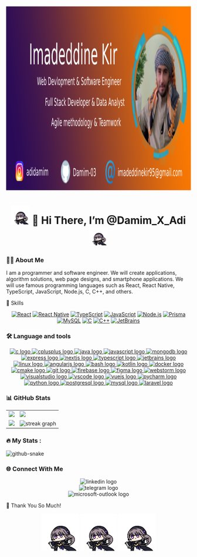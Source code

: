 <br clear="both">

<div align="center">
  <img height="500" src="https://raw.githubusercontent.com/Damim-03/Damim-03/main/New Project.png"  />
</div>


<h1 align="center"> 
  <img src="https://raw.githubusercontent.com/Damim-03/Damim-03/main/star-rail-kuru.gif" width="10%"> 
  👋 Hi There, I’m @Damim_X_Adi <img src="https://raw.githubusercontent.com/Damim-03/Damim-03/main/star-rail-kuru.gif" width="10%">
</h1>

<h3 align="left">👩‍💻  About Me</h3>

<p align="left">I am a programmer and software engineer. We will create applications, algorithm solutions, web page designs, and smartphone applications. We will use famous programming languages such as React, React Native, TypeScript, JavaScript, Node.js, C, C++, and others.</p>



🚀 Skills
<p align="center"> 
    <!-- Frontend --> 
         <a href="https://react.dev/" target="_blank"> <img src="https://img.shields.io/badge/React-61DAFB?style=for-the-badge&logo=react&logoColor=black" alt="React"/></a> 
         <a href="https://reactnative.dev/" target="_blank"> <img src="https://img.shields.io/badge/React_Native-61DAFB?style=for-the-badge&logo=react&logoColor=black" alt="React Native"/></a> 
         <a href="https://www.typescriptlang.org/" target="_blank"> <img src="https://img.shields.io/badge/TypeScript-3178C6?style=for-the-badge&logo=typescript&logoColor=white" alt="TypeScript"/></a> 
         <a href="https://developer.mozilla.org/en-US/docs/Web/JavaScript" target="_blank"> <img src="https://img.shields.io/badge/JavaScript-F7DF1E?style=for-the-badge&logo=javascript&logoColor=black" 
                alt="JavaScript"/></a> 
    <!-- Backend & DB --> 
         <a href="https://nodejs.org/" target="_blank"> <img src="https://img.shields.io/badge/Node.js-339933?style=for-the-badge&logo=node.js&logoColor=white" alt="Node.js"/></a> 
         <a href="https://www.prisma.io/" target="_blank"> <img src="https://img.shields.io/badge/Prisma-2D3748?style=for-the-badge&logo=prisma&logoColor=white" alt="Prisma"/></a> 
         <a href="https://www.mysql.com/" target="_blank"> <img src="https://img.shields.io/badge/MySQL-4479A1?style=for-the-badge&logo=mysql&logoColor=white" alt="MySQL"/></a> 
    <!-- Languages --> 
         <a href="https://en.wikipedia.org/wiki/C_(programming_language)" target="_blank"> <img src="https://img.shields.io/badge/C-00599C?style=for-the-badge&logo=c&logoColor=white" alt="C"/></a> 
         <a href="https://isocpp.org/" target="_blank"> <img src="https://img.shields.io/badge/C++-00599C?style=for-the-badge&logo=c%2B%2B&logoColor=white" alt="C++"/></a> 
    <!-- Tools --> 
         <a href="https://www.jetbrains.com/" target="_blank"> <img src="https://img.shields.io/badge/JetBrains_IDE-000000?style=for-the-badge&logo=jetbrains&logoColor=white" alt="JetBrains"/></a> 
</p>



<h3 align="left">🛠 Language and tools</h3>


<div align="center">

  <a href="https://en.wikipedia.org/wiki/C_(programming_language)" target="_blank">
    <img src="https://cdn.jsdelivr.net/gh/devicons/devicon/icons/c/c-original.svg" height="40" alt="c logo" />
  </a>

  <a href="https://isocpp.org/" target="_blank">
    <img src="https://cdn.jsdelivr.net/gh/devicons/devicon/icons/cplusplus/cplusplus-original.svg" height="40" alt="cplusplus logo" />
  </a>

  <a href="https://www.java.com/" target="_blank">
    <img src="https://cdn.jsdelivr.net/gh/devicons/devicon/icons/java/java-original.svg" height="40" alt="java logo" />
  </a>

  <a href="https://developer.mozilla.org/en-US/docs/Web/JavaScript" target="_blank">
    <img src="https://cdn.jsdelivr.net/gh/devicons/devicon/icons/javascript/javascript-original.svg" height="40" alt="javascript logo" />
  </a>

  <a href="https://www.mongodb.com/" target="_blank">
    <img src="https://cdn.jsdelivr.net/gh/devicons/devicon/icons/mongodb/mongodb-original.svg" height="40" alt="mongodb logo" />
  </a>

  <a href="https://expressjs.com/" target="_blank">
    <img src="https://cdn.jsdelivr.net/gh/devicons/devicon/icons/express/express-original.svg" height="40" alt="express logo" />
  </a>

  <a href="https://nextjs.org/" target="_blank">
    <img src="https://cdn.jsdelivr.net/gh/devicons/devicon/icons/nextjs/nextjs-original.svg" height="40" alt="nextjs logo" />
  </a>

  <a href="https://www.typescriptlang.org/" target="_blank">
    <img src="https://cdn.jsdelivr.net/gh/devicons/devicon/icons/typescript/typescript-original.svg" height="40" alt="typescript logo" />
  </a>

  <a href="https://www.jetbrains.com/" target="_blank">
    <img src="https://cdn.jsdelivr.net/gh/devicons/devicon/icons/jetbrains/jetbrains-original.svg" height="40" alt="jetbrains logo" />
  </a>

  <a href="https://www.linux.org/" target="_blank">
    <img src="https://cdn.jsdelivr.net/gh/devicons/devicon/icons/linux/linux-original.svg" height="40" alt="linux logo" />
  </a>

  <a href="https://angular.io/" target="_blank">
    <img src="https://cdn.jsdelivr.net/gh/devicons/devicon/icons/angularjs/angularjs-original.svg" height="40" alt="angularjs logo" />
  </a>

  <a href="https://www.gnu.org/software/bash/" target="_blank">
    <img src="https://cdn.jsdelivr.net/gh/devicons/devicon/icons/bash/bash-original.svg" height="40" alt="bash logo" />
  </a>

  <a href="https://kotlinlang.org/" target="_blank">
    <img src="https://cdn.jsdelivr.net/gh/devicons/devicon/icons/kotlin/kotlin-original.svg" height="40" alt="kotlin logo" />
  </a>

  <a href="https://www.docker.com/" target="_blank">
    <img src="https://cdn.jsdelivr.net/gh/devicons/devicon/icons/docker/docker-original.svg" height="40" alt="docker logo" />
  </a>

  <a href="https://cmake.org/" target="_blank">
    <img src="https://cdn.jsdelivr.net/gh/devicons/devicon/icons/cmake/cmake-original.svg" height="40" alt="cmake logo" />
  </a>

  <a href="https://git-scm.com/" target="_blank">
    <img src="https://cdn.jsdelivr.net/gh/devicons/devicon/icons/git/git-original.svg" height="40" alt="git logo" />
  </a>

  <a href="https://firebase.google.com/" target="_blank">
    <img src="https://cdn.jsdelivr.net/gh/devicons/devicon/icons/firebase/firebase-plain.svg" height="40" alt="firebase logo" />
  </a>

  <a href="https://www.figma.com/" target="_blank">
    <img src="https://cdn.jsdelivr.net/gh/devicons/devicon/icons/figma/figma-original.svg" height="40" alt="figma logo" />
  </a>

  <a href="https://www.jetbrains.com/webstorm/" target="_blank">
    <img src="https://cdn.jsdelivr.net/gh/devicons/devicon/icons/webstorm/webstorm-original.svg" height="40" alt="webstorm logo" />
  </a>

  <a href="https://visualstudio.microsoft.com/" target="_blank">
    <img src="https://cdn.jsdelivr.net/gh/devicons/devicon/icons/visualstudio/visualstudio-plain.svg" height="40" alt="visualstudio logo" />
  </a>

  <a href="https://code.visualstudio.com/" target="_blank">
    <img src="https://cdn.jsdelivr.net/gh/devicons/devicon/icons/vscode/vscode-original.svg" height="40" alt="vscode logo" />
  </a>

  <a href="https://vuejs.org/" target="_blank">
    <img src="https://cdn.jsdelivr.net/gh/devicons/devicon/icons/vuejs/vuejs-original.svg" height="40" alt="vuejs logo" />
  </a>

  <a href="https://www.jetbrains.com/pycharm/" target="_blank">
    <img src="https://cdn.jsdelivr.net/gh/devicons/devicon/icons/pycharm/pycharm-original.svg" height="40" alt="pycharm logo" />
  </a>

  <a href="https://www.python.org/" target="_blank">
    <img src="https://cdn.jsdelivr.net/gh/devicons/devicon/icons/python/python-original.svg" height="40" alt="python logo" />
  </a>

  <a href="https://www.postgresql.org/" target="_blank">
    <img src="https://cdn.jsdelivr.net/gh/devicons/devicon/icons/postgresql/postgresql-original.svg" height="40" alt="postgresql logo" />
  </a>

  <a href="https://www.mysql.com/" target="_blank">
    <img src="https://cdn.jsdelivr.net/gh/devicons/devicon/icons/mysql/mysql-original.svg" height="40" alt="mysql logo" />
  </a>

  <a href="https://laravel.com/" target="_blank">
    <img src="https://cdn.jsdelivr.net/gh/devicons/devicon/icons/laravel/laravel-original.svg" height="40" alt="laravel logo" />
  </a>

</div>

<h3 align="left">📊 GitHub Stats</h3>

<table align="center">
  <tr>
    <td>
      <img src="https://github-readme-stats.vercel.app/api?username=Damim-03&show_icons=true&theme=radical" height="220"/>
    </td>
    <td>
      <img src="https://github-readme-stats.vercel.app/api/top-langs/?username=Damim-03&layout=compact&theme=radical" height="220"/>
    </td>
  </tr>
  <tr>
    <td>
      <img src="https://github-profile-summary-cards.vercel.app/api/cards/profile-details?username=Damim-03&theme=radical" height="220"/>
    </td>
    <td>
      <img src="https://streak-stats.demolab.com?user=Damim-03&theme=radical&hide_border=true&border_radius=5&date_format=j%20M%5B%20Y%5D" height="220" alt="streak graph" />
    </td>
  </tr>
</table>


<h3 align="left">🔥   My Stats :</h3>

<picture align="center">
  <source media="(prefers-color-scheme: dark)" srcset="https://raw.githubusercontent.com/tobiasmeyhoefer/tobiasmeyhoefer/output/github-snake-dark.svg" />
  <source media="(prefers-color-scheme: light)" srcset="https://raw.githubusercontent.com/tobiasmeyhoefer/tobiasmeyhoefer/output/github-snake.svg" />
  <img alt="github-snake" src="https://raw.githubusercontent.com/tobiasmeyhoefer/tobiasmeyhoefer/output/github-snake.svg" height="200"/>
</picture>


<h3 align="left">🌐 Connect With Me</h3>

<div align="center">
  <div>
    <img src="https://raw.githubusercontent.com/maurodesouza/profile-readme-generator/master/src/assets/icons/social/linkedin/default.svg" width="52" height="40" alt="linkedin logo"  />
  </div>
  <div>
    <img src="https://raw.githubusercontent.com/maurodesouza/profile-readme-generator/master/src/assets/icons/social/telegram/default.svg" width="52" height="40" alt="telegram logo"  />
  </div>
  <div>
    <img src="https://raw.githubusercontent.com/maurodesouza/profile-readme-generator/master/src/assets/icons/social/microsoft-outlook/default.svg" width="52" height="40" alt="microsoft-outlook logo"  />
  </div>
</div>


<p align="left">💞️ Thank You So Much!</p>
<p align="center">
  <img src="https://raw.githubusercontent.com/Damim-03/Damim-03/main/star-rail-kuru.gif" width="20%">
  <img src="https://raw.githubusercontent.com/Damim-03/Damim-03/main/star-rail-kuru.gif" width="20%">
  <img src="https://raw.githubusercontent.com/Damim-03/Damim-03/main/star-rail-kuru.gif" width="20%">
</p>
